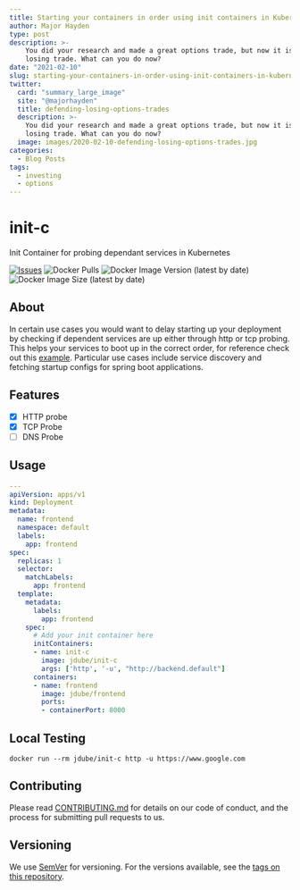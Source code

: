 ```yaml
---
title: Starting your containers in order using init containers in Kubernetes
author: Major Hayden
type: post
description: >-
    You did your research and made a great options trade, but now it is a
    losing trade. What can you do now?
date: "2021-02-10"
slug: starting-your-containers-in-order-using-init-containers-in-kubernetes
twitter:
  card: "summary_large_image"
  site: "@majorhayden"
  title: defending-losing-options-trades
  description: >-
    You did your research and made a great options trade, but now it is a
    losing trade. What can you do now?
  image: images/2020-02-10-defending-losing-options-trades.jpg
categories:
  - Blog Posts
tags:
  - investing
  - options
---
```


# init-c

Init Container for probing dependant services in Kubernetes

[![Issues](https://img.shields.io/github/issues/jamesdube/init-c)](https://img.shields.io/github/issues/jamesdube/init-c) ![Docker Pulls](https://img.shields.io/docker/pulls/jdube/init-c) ![Docker Image Version (latest by date)](https://img.shields.io/docker/v/jdube/init-c) ![Docker Image Size (latest by date)](https://img.shields.io/docker/image-size/jdube/init-c)


## About

In certain use cases you would want to delay starting up your deployment by checking if
dependent services are up either through http or tcp probing. This helps your services to boot 
up in the correct order, for reference check out this [example](#). Particular use cases
include service discovery and fetching startup configs for spring boot applications.

## Features

 - [x] HTTP probe
 - [x] TCP Probe
 - [ ] DNS Probe
    
## Usage

```yaml
---
apiVersion: apps/v1
kind: Deployment
metadata:
  name: frontend
  namespace: default
  labels:
    app: frontend
spec:
  replicas: 1
  selector:
    matchLabels:
      app: frontend
  template:
    metadata:
      labels:
        app: frontend
    spec:
      # Add your init container here            
      initContainers:
      - name: init-c
        image: jdube/init-c
        args: ['http', '-u', "http://backend.default"]
      containers:
      - name: frontend
        image: jdube/frontend
        ports:
        - containerPort: 8000
```

## Local Testing

```shell script
docker run --rm jdube/init-c http -u https://www.google.com
```

## Contributing

Please read [CONTRIBUTING.md](https://gist.github.com/PurpleBooth/b24679402957c63ec426) for details on our code of conduct, and the process for submitting pull requests to us.

## Versioning

We use [SemVer](http://semver.org/) for versioning. For the versions available, see the [tags on this repository](https://github.com/your/project/tags).